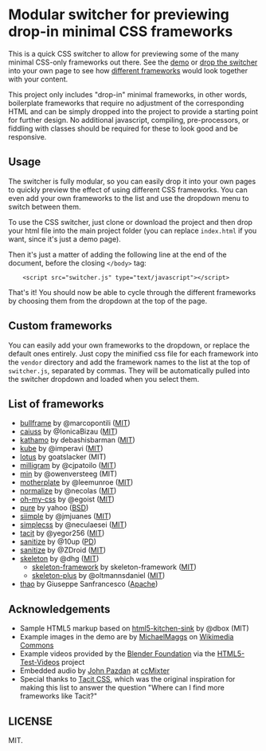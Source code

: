 # Modular switcher for previewing drop-in minimal CSS frameworks

This is a quick CSS switcher to allow for previewing some of the many minimal CSS-only frameworks out there. See the [demo](https://dohliam.github.io/dropin-minimal-css) or [drop the switcher](#Usage) into your own page to see how [different frameworks](#list-of-frameworks) would look together with your content.

This project only includes "drop-in" minimal frameworks, in other words, boilerplate frameworks that require no adjustment of the corresponding HTML and can be simply dropped into the project to provide a starting point for further design. No additional javascript, compiling, pre-processors, or fiddling with classes should be required for these to look good and be responsive.

## Usage

The switcher is fully modular, so you can easily drop it into your own pages to quickly preview the effect of using different CSS frameworks. You can even add your own frameworks to the list and use the dropdown menu to switch between them.

To use the CSS switcher, just clone or download the project and then drop your html file into the main project folder (you can replace `index.html` if you want, since it's just a demo page).

Then it's just a matter of adding the following line at the end of the document, before the closing `</body>` tag:

        <script src="switcher.js" type="text/javascript"></script> 

That's it! You should now be able to cycle through the different frameworks by choosing them from the dropdown at the top of the page.

## Custom frameworks

You can easily add your own frameworks to the dropdown, or replace the default ones entirely. Just copy the minified css file for each framework into the `vendor` directory and add the framework names to the list at the top of `switcher.js`, separated by commas. They will be automatically pulled into the switcher dropdown and loaded when you select them.

## List of frameworks

* [bullframe](https://github.com/marcopontili/bullframe.css) by @marcopontili ([MIT](http://opensource.org/licenses/MIT))
* [caiuss](https://github.com/IonicaBizau/CaiuSS) by @IonicaBizau ([MIT](http://showalicense.com/?fullname=Ionic%C4%83%20Biz%C4%83u%20%3Cbizauionica%40gmail.com%3E%20(http%3A%2F%2Fionicabizau.net)&year=2015#license-mit))
* [kathamo](https://github.com/kathamo/Kathamo) by debashisbarman ([MIT](https://github.com/kathamo/Kathamo/blob/master/LICENSE))
* [kube](https://github.com/imperavi/kube) by @imperavi ([MIT](https://github.com/imperavi/kube/blob/master/LICENSE))
* [lotus](https://github.com/goatslacker/lotus.css) by goatslacker (MIT)
* [milligram](https://github.com/milligram/milligram) by @cjpatoilo ([MIT](http://cjpatoilo.mit-license.org/))
* [min](https://github.com/owenversteeg/min) by @owenversteeg (MIT)
* [motherplate](https://github.com/leemunroe/motherplate) by @leemunroe ([MIT](https://github.com/leemunroe/motherplate/blob/master/LICENSE))
* [normalize](https://github.com/necolas/normalize.css) by @necolas ([MIT](https://github.com/necolas/normalize.css/blob/master/LICENSE.md))
* [oh-my-css](https://github.com/egoist/oh-my-css) by @egoist ([MIT](https://github.com/egoist/oh-my-css/blob/gh-pages/LICENSE))
* [pure](https://github.com/yahoo/pure/) by yahoo ([BSD](https://github.com/yahoo/pure/blob/master/LICENSE.md))
* [siimple](https://github.com/siimple/siimple) by @jmjuanes ([MIT](https://github.com/siimple/siimple/blob/master/LICENSE.md))
* [simplecss](https://github.com/neculaesei/simplecss) by @neculaesei ([MIT](http://opensource.org/licenses/mit-license.php))
* [tacit](https://github.com/yegor256/tacit) by @yegor256 ([MIT](https://github.com/yegor256/tacit/blob/master/LICENSE))
* [sanitize](https://github.com/10up/sanitize.css) by @10up ([PD](https://github.com/10up/sanitize.css/blob/master/LICENSE.md))
* [sanitize](https://github.com/ZDroid/sanitize.css) by @ZDroid ([MIT](https://github.com/ZDroid/sanitize.css/blob/master/LICENSE.md))
* [skeleton](https://github.com/dhg/Skeleton) by @dhg ([MIT](https://github.com/dhg/Skeleton/blob/master/LICENSE.md))
  * [skeleton-framework](https://github.com/skeleton-framework/skeleton-framework) by skeleton-framework ([MIT](https://github.com/skeleton-framework/skeleton-framework/blob/master/LICENSE))
  * [skeleton-plus](https://github.com/oltmannsdaniel/skeleton-plus) by @oltmannsdaniel ([MIT](https://github.com/oltmannsdaniel/skeleton-plus/blob/master/LICENSE))
* [thao](https://github.com/ThaoFramework/Thao/) by Giuseppe Sanfrancesco ([Apache](http://www.apache.org/licenses/LICENSE-2.0))

## Acknowledgements

* Sample HTML5 markup based on [html5-kitchen-sink](https://github.com/dbox/html5-kitchen-sink) by @dbox (MIT)
* Example images in the demo are by [MichaelMaggs](https://commons.wikimedia.org/wiki/User:MichaelMaggs) on [Wikimedia Commons](https://commons.wikimedia.org)
* Example videos provided by the [Blender Foundation](https://peach.blender.org/) via the [HTML5-Test-Videos](https://github.com/benhosmer/HTML5-Test-Videos) project
* Embedded audio by [John Pazdan](http://ccmixter.org/files/flatwound/14476) at [ccMixter](http://ccmixter.org/files/flatwound/14476)
* Special thanks to [Tacit CSS](https://github.com/yegor256/tacit), which was the original inspiration for making this list to answer the question "Where can I find more frameworks like Tacit?"

## LICENSE

MIT.
